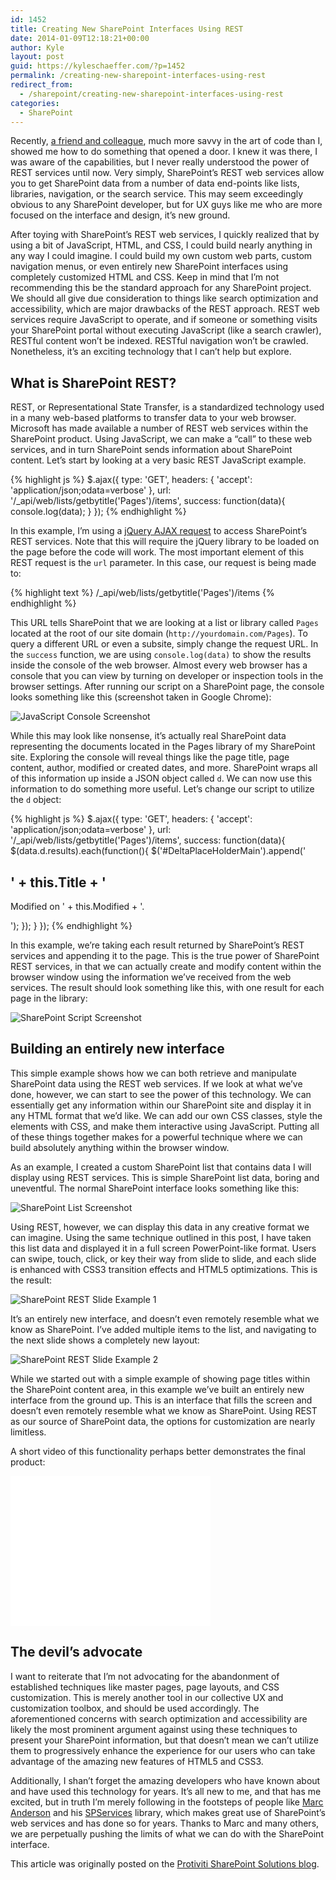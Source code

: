 ```yaml
---
id: 1452
title: Creating New SharePoint Interfaces Using REST
date: 2014-01-09T12:18:21+00:00
author: Kyle
layout: post
guid: https://kyleschaeffer.com/?p=1452
permalink: /creating-new-sharepoint-interfaces-using-rest
redirect_from:
  - /sharepoint/creating-new-sharepoint-interfaces-using-rest
categories:
  - SharePoint
---
```

Recently, [a friend and colleague](http://blog.helloitsliam.com/), much more savvy in the art of code than I, showed me how to do something that opened a door. I knew it was there, I was aware of the capabilities, but I never really understood the power of REST services until now. Very simply, SharePoint’s REST web services allow you to get SharePoint data from a number of data end-points like lists, libraries, navigation, or the search service. This may seem exceedingly obvious to any SharePoint developer, but for UX guys like me who are more focused on the interface and design, it’s new ground.

After toying with SharePoint’s REST web services, I quickly realized that by using a bit of JavaScript, HTML, and CSS, I could build nearly anything in any way I could imagine. I could build my own custom web parts, custom navigation menus, or even entirely new SharePoint interfaces using completely customized HTML and CSS. Keep in mind that I’m not recommending this be the standard approach for any SharePoint project. We should all give due consideration to things like search optimization and accessibility, which are major drawbacks of the REST approach. REST web services require JavaScript to operate, and if someone or something visits your SharePoint portal without executing JavaScript (like a search crawler), RESTful content won’t be indexed. RESTful navigation won’t be crawled. Nonetheless, it’s an exciting technology that I can’t help but explore.

## What is SharePoint REST?

REST, or Representational State Transfer, is a standardized technology used in a many web-based platforms to transfer data to your web browser. Microsoft has made available a number of REST web services within the SharePoint product. Using JavaScript, we can make a “call” to these web services, and in turn SharePoint sends information about SharePoint content. Let’s start by looking at a very basic REST JavaScript example.

{% highlight js %}
$.ajax({
  type: 'GET',
  headers: {
    'accept': 'application/json;odata=verbose'
  },
  url: '/_api/web/lists/getbytitle('Pages')/items',
  success: function(data){
    console.log(data);
  }
});
{% endhighlight %}

In this example, I’m using a [jQuery AJAX request](http://api.jquery.com/jquery.ajax/) to access SharePoint’s REST services. Note that this will require the jQuery library to be loaded on the page before the code will work. The most important element of this REST request is the `url` parameter. In this case, our request is being made to:

{% highlight text %}
/_api/web/lists/getbytitle('Pages')/items
{% endhighlight %}

This URL tells SharePoint that we are looking at a list or library called `Pages` located at the root of our site domain (`http://yourdomain.com/Pages`). To query a different URL or even a subsite, simply change the request URL. In the `success` function, we are using `console.log(data)` to show the results inside the console of the web browser. Almost every web browser has a console that you can view by turning on developer or inspection tools in the browser settings. After running our script on a SharePoint page, the console looks something like this (screenshot taken in Google Chrome):

![JavaScript Console Screenshot](/assets/img/rest-console.png)

While this may look like nonsense, it’s actually real SharePoint data representing the documents located in the Pages library of my SharePoint site. Exploring the console will reveal things like the page title, page content, author, modified or created dates, and more. SharePoint wraps all of this information up inside a JSON object called `d`. We can now use this information to do something more useful. Let’s change our script to utilize the `d` object:

{% highlight js %}
$.ajax({
  type: 'GET',
  headers: {
    'accept': 'application/json;odata=verbose'
  },
  url: '/_api/web/lists/getbytitle('Pages')/items',
  success: function(data){
    $(data.d.results).each(function(){
      $('#DeltaPlaceHolderMain').append('<h2>' + this.Title + '</h2><p>Modified on ' + this.Modified + '.</p>');
    });
  }
});
{% endhighlight %}

In this example, we’re taking each result returned by SharePoint’s REST services and appending it to the page. This is the true power of SharePoint REST services, in that we can actually create and modify content within the browser window using the information we’ve received from the web services. The result should look something like this, with one result for each page in the library:

![SharePoint Script Screenshot](/assets/img/rest-example.png)

## Building an entirely new interface

This simple example shows how we can both retrieve and manipulate SharePoint data using the REST web services. If we look at what we’ve done, however, we can start to see the power of this technology. We can essentially get any information within our SharePoint site and display it in any HTML format that we’d like. We can add our own CSS classes, style the elements with CSS, and make them interactive using JavaScript. Putting all of these things together makes for a powerful technique where we can build absolutely anything within the browser window.

As an example, I created a custom SharePoint list that contains data I will display using REST services. This is simple SharePoint list data, boring and uneventful. The normal SharePoint interface looks something like this:

![SharePoint List Screenshot](/assets/img/rest-list.png)

Using REST, however, we can display this data in any creative format we can imagine. Using the same technique outlined in this post, I have taken this list data and displayed it in a full screen PowerPoint-like format. Users can swipe, touch, click, or key their way from slide to slide, and each slide is enhanced with CSS3 transition effects and HTML5 optimizations. This is the result:

![SharePoint REST Slide Example 1](/assets/img/rest-slide1.png)

It’s an entirely new interface, and doesn’t even remotely resemble what we know as SharePoint. I’ve added multiple items to the list, and navigating to the next slide shows a completely new layout:

![SharePoint REST Slide Example 2](/assets/img/rest-slide2.png)

While we started out with a simple example of showing page titles within the SharePoint content area, in this example we’ve built an entirely new interface from the ground up. This is an interface that fills the screen and doesn’t even remotely resemble what we know as SharePoint. Using REST as our source of SharePoint data, the options for customization are nearly limitless.

A short video of this functionality perhaps better demonstrates the final product:

<div class="video-container">
  <iframe src="//www.youtube.com/embed/R96EA1vewys?rel=0" height="240" width="320" allowfullscreen="" frameborder="0"></iframe>
</div>

## The devil’s advocate

I want to reiterate that I’m not advocating for the abandonment of established techniques like master pages, page layouts, and CSS customization. This is merely another tool in our collective UX and customization toolbox, and should be used accordingly. The aforementioned concerns with search optimization and accessibility are likely the most prominent argument against using these techniques to present your SharePoint information, but that doesn’t mean we can’t utilize them to progressively enhance the experience for our users who can take advantage of the amazing new features of HTML5 and CSS3.

Additionally, I shan’t forget the amazing developers who have known about and have used this technology for years. It’s all new to me, and that has me excited, but in truth I’m merely following in the footsteps of people like [Marc Anderson](http://sympmarc.com/) and his [SPServices](https://spservices.codeplex.com/) library, which makes great use of SharePoint’s web services and has done so for years. Thanks to Marc and many others, we are perpetually pushing the limits of what we can do with the SharePoint interface.

This article was originally posted on the [Protiviti SharePoint Solutions blog](http://sharepoint.protiviti.com/blog/Lists/Posts/Post.aspx?ID=79).
